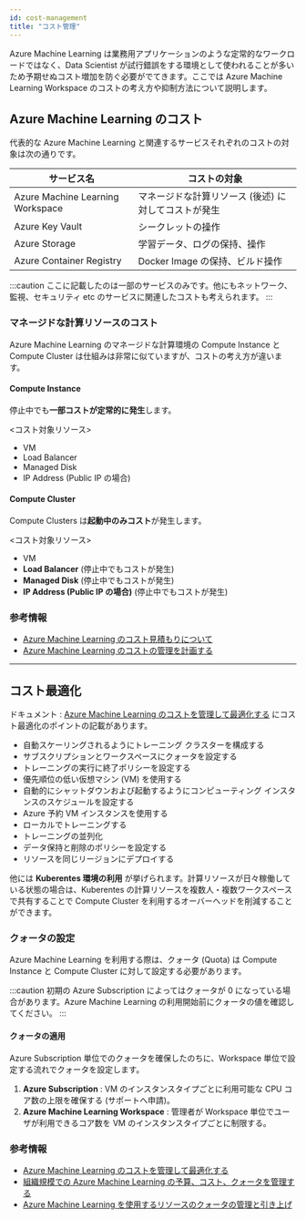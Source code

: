 ```yaml
---
id: cost-management
title: "コスト管理"
---
```


Azure Machine Learning は業務用アプリケーションのような定常的なワークロードではなく、Data Scientist が試行錯誤をする環境として使われることが多いため予期せぬコスト増加を防ぐ必要がでてきます。ここでは Azure Machine Learning Workspace のコストの考え方や抑制方法について説明します。


## Azure Machine Learning のコスト

代表的な Azure Machine Learning と関連するサービスそれぞれのコストの対象は次の通りです。

|サービス名  |コストの対象|
|---------|---------|
|Azure Machine Learning Workspace|マネージドな計算リソース (後述) に対してコストが発生|
|Azure Key Vault|シークレットの操作|
|Azure Storage|学習データ、ログの保持、操作|
|Azure Container Registry|Docker Image の保持、ビルド操作|

:::caution
ここに記載したのは一部のサービスのみです。他にもネットワーク、監視、セキュリティ etc のサービスに関連したコストも考えられます。
:::

### マネージドな計算リソースのコスト

Azure Machine Learning のマネージドな計算環境の Compute Instance と Compute Cluster は仕組みは非常に似ていますが、コストの考え方が違います。


#### Compute Instance

停止中でも**一部コストが定常的に発生**します。

<コスト対象リソース>
- VM
- Load Balancer
- Managed Disk
- IP Address (Public IP の場合)


#### Compute Cluster

Compute Clusters は**起動中のみコスト**が発生します。

<コスト対象リソース>
- VM
- **Load Balancer** (停止中でもコストが発生)
- **Managed Disk** (停止中でもコストが発生)
- **IP Address (Public IP の場合)** (停止中でもコストが発生)


### 参考情報
- [Azure Machine Learning のコスト見積もりについて](https://jpmlblog.github.io/blog/2020/06/18/AML-estimate-costs/)
- [Azure Machine Learning のコストの管理を計画する](https://learn.microsoft.com/ja-jp/azure/machine-learning/concept-plan-manage-cost?view=azure-ml-py)


---
## コスト最適化

ドキュメント : [Azure Machine Learning のコストを管理して最適化する](https://learn.microsoft.com/ja-jp/azure/machine-learning/how-to-manage-optimize-cost?view=azure-ml-py) にコスト最適化のポイントの記載があります。

- 自動スケーリングされるようにトレーニング クラスターを構成する
- サブスクリプションとワークスペースにクォータを設定する
- トレーニングの実行に終了ポリシーを設定する
- 優先順位の低い仮想マシン (VM) を使用する
- 自動的にシャットダウンおよび起動するようにコンピューティング インスタンスのスケジュールを設定する
- Azure 予約 VM インスタンスを使用する
- ローカルでトレーニングする
- トレーニングの並列化
- データ保持と削除のポリシーを設定する
- リソースを同じリージョンにデプロイする


他には **Kuberentes 環境の利用** が挙げられます。計算リソースが日々稼働している状態の場合は、Kuberentes の計算リソースを複数人・複数ワークスペースで共有することで Compute Cluster を利用するオーバーヘッドを削減することができます。

### クォータの設定

Azure Machine Learning を利用する際は、クォータ (Quota) は Compute Instance と Compute Cluster に対して設定する必要があります。

:::caution
初期の Azure Subscription によってはクォータが 0 になっている場合があります。Azure Machine Learning の利用開始前にクォータの値を確認してください。
:::


#### クォータの適用

Azure Subscription 単位でのクォータを確保したのちに、Workspace 単位で設定する流れでクォータを設定します。

1. **Azure Subscription** : VM のインスタンスタイプごとに利用可能な CPU コア数の上限を確保する (サポートへ申請)。
2. **Azure Machine Learning Workspace** : 管理者が Workspace 単位でユーザが利用できるコア数を VM のインスタンスタイプごとに制限する。

### 参考情報
- [Azure Machine Learning のコストを管理して最適化する](https://learn.microsoft.com/ja-jp/azure/machine-learning/how-to-manage-optimize-cost?view=azure-ml-py)
- [組織規模での Azure Machine Learning の予算、コスト、クォータを管理する](https://learn.microsoft.com/ja-jp/azure/cloud-adoption-framework/ready/azure-best-practices/ai-machine-learning-resource-organization)
- [Azure Machine Learning を使用するリソースのクォータの管理と引き上げ](https://learn.microsoft.com/ja-jp/azure/machine-learning/how-to-manage-quotas?view=azure-ml-py)